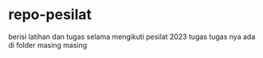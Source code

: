 # repo-pesilat
berisi latihan dan tugas selama mengikuti pesilat 2023
tugas tugas nya ada di folder masing masing

